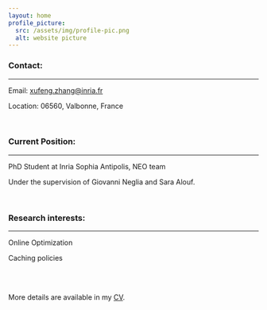 ```yaml
---
layout: home
profile_picture:
  src: /assets/img/profile-pic.png
  alt: website picture
---
```


<h3 id="contact-">Contact:</h3>
<hr>
<p>Email: <a href="mailto:xufeng.zhang@inria.fr">xufeng.zhang@inria.fr</a></p>
<p>Location: 06560, Valbonne, France </p>
<br />

<h3 id="currant-position-">Current Position:</h3>
<hr>
<p>PhD Student at Inria Sophia Antipolis, NEO team</p>
<p>Under the supervision of Giovanni Neglia and Sara Alouf.</p>
<br />

<h3 id="research-interests-">Research interests:</h3>
<hr>
<p>Online Optimization</p>
<p>Caching policies</p>
<br />


<br />
<p>More details are available in my <a href="/assets/CvAssets/CV
">CV</a>.</p>
